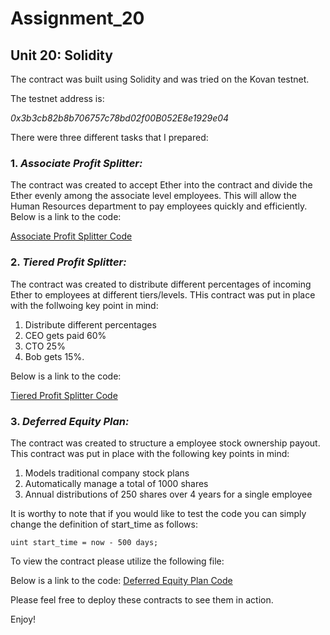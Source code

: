 # Assignment_20
## **Unit 20: Solidity**

The contract was built using Solidity and was tried on the Kovan testnet.

The testnet address is:

 *0x3b3cb82b8b706757c78bd02f00B052E8e1929e04*

[^1]:Please feel free to send any money my way!

There were three different tasks that I prepared:

### 1. *Associate Profit Splitter:*

The contract was created to accept Ether into the contract and divide the Ether evenly among the associate level employees. This will allow the Human Resources department to pay employees quickly and efficiently. Below is a link to the code:

[Associate Profit Splitter Code](AssociateProfitSplitter.sol)



### 2. *Tiered Profit Splitter:*

The contract was created to distribute different percentages of incoming Ether to employees at different tiers/levels. THis contract was put in place with the follwoing key point in mind:

1. Distribute different percentages
2. CEO gets paid 60%
3. CTO 25%
4. Bob gets 15%.

 Below is a link to the code:
 
 [Tiered Profit Splitter Code](TieredProfitSplitter.sol)

### 3. *Deferred Equity Plan:*

The contract was created to structure a employee stock ownership payout. This contract was put in place with the following key points in mind:

  1. Models traditional company stock plans
  2. Automatically manage a total of 1000 shares
  3. Annual distributions of 250 shares over 4 years for a single employee

It is worthy to note that if you would like to test the code you can simply change the definition of start_time as follows:
  
  `uint start_time = now - 500 days;`

To view the contract please utilize the following file:  

Below is a link to the code: 
[Deferred Equity Plan Code](DeferredEquityPlan2.sol)
  
Please feel free to deploy these contracts to see them in action.
  
Enjoy!
